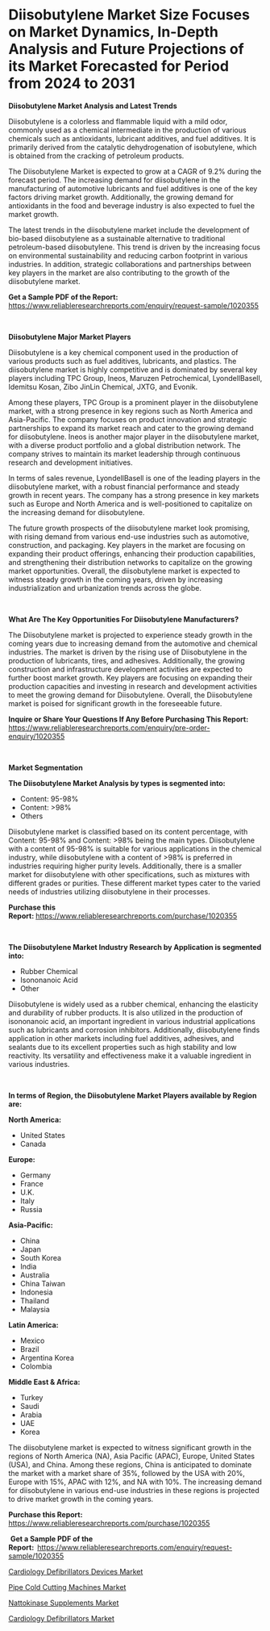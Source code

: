 <p><h1>Diisobutylene Market Size Focuses on Market Dynamics, In-Depth Analysis and Future Projections of its Market Forecasted for Period from 2024 to 2031</h1></p><p><strong>Diisobutylene Market Analysis and Latest Trends</strong></p>
<p><p>Diisobutylene is a colorless and flammable liquid with a mild odor, commonly used as a chemical intermediate in the production of various chemicals such as antioxidants, lubricant additives, and fuel additives. It is primarily derived from the catalytic dehydrogenation of isobutylene, which is obtained from the cracking of petroleum products.</p><p>The Diisobutylene Market is expected to grow at a CAGR of 9.2% during the forecast period. The increasing demand for diisobutylene in the manufacturing of automotive lubricants and fuel additives is one of the key factors driving market growth. Additionally, the growing demand for antioxidants in the food and beverage industry is also expected to fuel the market growth.</p><p>The latest trends in the diisobutylene market include the development of bio-based diisobutylene as a sustainable alternative to traditional petroleum-based diisobutylene. This trend is driven by the increasing focus on environmental sustainability and reducing carbon footprint in various industries. In addition, strategic collaborations and partnerships between key players in the market are also contributing to the growth of the diisobutylene market.</p></p>
<p><strong>Get a Sample PDF of the Report:&nbsp;</strong> <a href="https://www.reliableresearchreports.com/enquiry/request-sample/1020355">https://www.reliableresearchreports.com/enquiry/request-sample/1020355</a></p>
<p>&nbsp;</p>
<p><strong>Diisobutylene Major Market Players</strong></p>
<p><p>Diisobutylene is a key chemical component used in the production of various products such as fuel additives, lubricants, and plastics. The diisobutylene market is highly competitive and is dominated by several key players including TPC Group, Ineos, Maruzen Petrochemical, LyondellBasell, Idemitsu Kosan, Zibo JinLin Chemical, JXTG, and Evonik.</p><p>Among these players, TPC Group is a prominent player in the diisobutylene market, with a strong presence in key regions such as North America and Asia-Pacific. The company focuses on product innovation and strategic partnerships to expand its market reach and cater to the growing demand for diisobutylene. Ineos is another major player in the diisobutylene market, with a diverse product portfolio and a global distribution network. The company strives to maintain its market leadership through continuous research and development initiatives.</p><p>In terms of sales revenue, LyondellBasell is one of the leading players in the diisobutylene market, with a robust financial performance and steady growth in recent years. The company has a strong presence in key markets such as Europe and North America and is well-positioned to capitalize on the increasing demand for diisobutylene.</p><p>The future growth prospects of the diisobutylene market look promising, with rising demand from various end-use industries such as automotive, construction, and packaging. Key players in the market are focusing on expanding their product offerings, enhancing their production capabilities, and strengthening their distribution networks to capitalize on the growing market opportunities. Overall, the diisobutylene market is expected to witness steady growth in the coming years, driven by increasing industrialization and urbanization trends across the globe.</p></p>
<p>&nbsp;</p>
<p><strong>What Are The Key Opportunities For Diisobutylene Manufacturers?</strong></p>
<p><p>The Diisobutylene market is projected to experience steady growth in the coming years due to increasing demand from the automotive and chemical industries. The market is driven by the rising use of Diisobutylene in the production of lubricants, tires, and adhesives. Additionally, the growing construction and infrastructure development activities are expected to further boost market growth. Key players are focusing on expanding their production capacities and investing in research and development activities to meet the growing demand for Diisobutylene. Overall, the Diisobutylene market is poised for significant growth in the foreseeable future.</p></p>
<p><strong>Inquire or Share Your Questions If Any Before Purchasing This Report:</strong> <a href="https://www.reliableresearchreports.com/enquiry/pre-order-enquiry/1020355">https://www.reliableresearchreports.com/enquiry/pre-order-enquiry/1020355</a></p>
<p>&nbsp;</p>
<p><strong>Market Segmentation</strong></p>
<p><strong>The Diisobutylene Market Analysis by types is segmented into:</strong></p>
<p><ul><li>Content: 95-98%</li><li>Content: >98%</li><li>Others</li></ul></p>
<p><p>Diisobutylene market is classified based on its content percentage, with Content: 95-98% and Content: >98% being the main types. Diisobutylene with a content of 95-98% is suitable for various applications in the chemical industry, while diisobutylene with a content of >98% is preferred in industries requiring higher purity levels. Additionally, there is a smaller market for diisobutylene with other specifications, such as mixtures with different grades or purities. These different market types cater to the varied needs of industries utilizing diisobutylene in their processes.</p></p>
<p><strong>Purchase this Report:&nbsp;</strong><a href="https://www.reliableresearchreports.com/purchase/1020355">https://www.reliableresearchreports.com/purchase/1020355</a></p>
<p>&nbsp;</p>
<p><strong>The Diisobutylene Market Industry Research by Application is segmented into:</strong></p>
<p><ul><li>Rubber Chemical</li><li>Isononanoic Acid</li><li>Other</li></ul></p>
<p><p>Diisobutylene is widely used as a rubber chemical, enhancing the elasticity and durability of rubber products. It is also utilized in the production of isononanoic acid, an important ingredient in various industrial applications such as lubricants and corrosion inhibitors. Additionally, diisobutylene finds application in other markets including fuel additives, adhesives, and sealants due to its excellent properties such as high stability and low reactivity. Its versatility and effectiveness make it a valuable ingredient in various industries.</p></p>
<p>&nbsp;</p>
<p><strong>In terms of Region, the Diisobutylene Market Players available by Region are:</strong></p>
<p>
    <p> <strong> North America: </strong>
        <ul>
            <li>United States</li>
            <li>Canada</li>
        </ul>
        </p> 
    <p> <strong> Europe: </strong>
        <ul>
            <li>Germany</li>
            <li>France</li>
            <li>U.K.</li>
            <li>Italy</li>
            <li>Russia</li>
        </ul>
        </p> 
    <p> <strong> Asia-Pacific: </strong>
        <ul>
            <li>China</li>
            <li>Japan</li>
            <li>South Korea</li>
            <li>India</li>
            <li>Australia</li>
            <li>China Taiwan</li>
            <li>Indonesia</li>
            <li>Thailand</li>
            <li>Malaysia</li>
        </ul>
        </p> 
    <p> <strong> Latin America: </strong>
        <ul>
            <li>Mexico</li>
            <li>Brazil</li>
            <li>Argentina Korea</li>
            <li>Colombia</li>
        </ul>
        </p> 
    <p> <strong> Middle East & Africa: </strong>
        <ul>
            <li>Turkey</li>
            <li>Saudi</li>
            <li>Arabia</li>
            <li>UAE</li>
            <li>Korea</li>
        </ul>
    </p>
    </p>
<p><p>The diisobutylene market is expected to witness significant growth in the regions of North America (NA), Asia Pacific (APAC), Europe, United States (USA), and China. Among these regions, China is anticipated to dominate the market with a market share of 35%, followed by the USA with 20%, Europe with 15%, APAC with 12%, and NA with 10%. The increasing demand for diisobutylene in various end-use industries in these regions is projected to drive market growth in the coming years.</p></p>
<p><strong>Purchase this Report: </strong><a href="https://www.reliableresearchreports.com/purchase/1020355">https://www.reliableresearchreports.com/purchase/1020355</a></p>
<p>&nbsp;<strong>Get a Sample PDF of the Report:&nbsp;&nbsp;</strong><a href="https://www.reliableresearchreports.com/enquiry/request-sample/1020355">https://www.reliableresearchreports.com/enquiry/request-sample/1020355</a></p>
<p><strong></strong></p>
<p><p><a href="https://view.publitas.com/reportprime-1/cardiology-defibrillators-devices-market-analysis-examines-its-scope-on-growth-opportunities-and-forecasted-trends-spanning-from-2023-to-2030/">Cardiology Defibrillators Devices Market</a></p><p><a href="https://gentle-editor-9db.notion.site/Pipe-Cold-Cutting-Machines-Market-Size-and-Examines-its-Market-Scope-with-a-Primary-Focus-on-Growt-82a7e3b1807c4935b9e356a9b3cdc5b3">Pipe Cold Cutting Machines Market</a></p><p><a href="https://view.publitas.com/reportprime-1/nattokinase-supplements-market-size-reflecting-a-forecast-till-2030-market-by-type-by-application-and-by-geography/">Nattokinase Supplements Market</a></p><p><a href="https://view.publitas.com/reportprime-1/cardiology-defibrillators-market-furnish-information-about-market-size-market-share-market-dynamics-and-projections-spanning-from-2023-to-2030/">Cardiology Defibrillators Market</a></p></p>